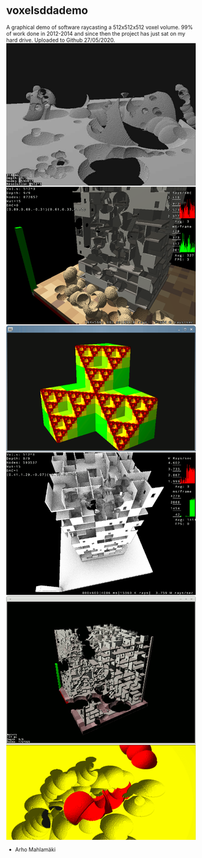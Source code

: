# voxelsddademo
A graphical demo of software raycasting a 512x512x512 voxel volume.
99% of work done in 2012-2014 and since then the project has just sat on my hard drive.
Uploaded to Github 27/05/2020.
![Screenshot 3](pics/gray1.jpg)
![Screenshot 1](pics/Screenshot_20200527_135839.png)
![Screenshot 2](pics/fractal.png)
![Screenshot 1](pics/Screenshot_20200527_140444.png)
![Screenshot 1](pics/structure2.png)
![Screenshot 1](pics/big1.png)
- Arho Mahlamäki
